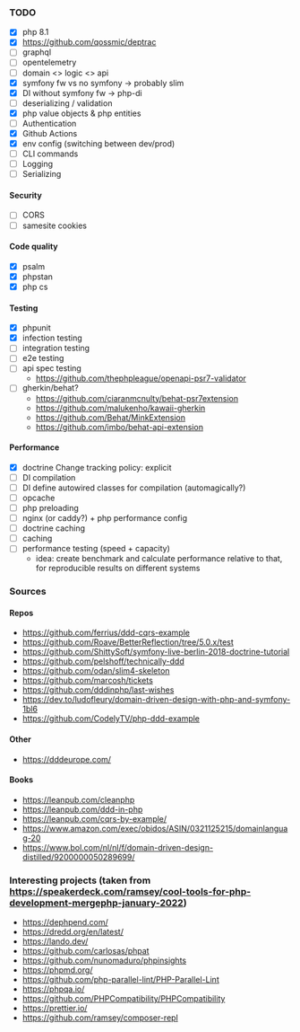### TODO

- [x] php 8.1
- [x] https://github.com/qossmic/deptrac
- [ ] graphql
- [ ] opentelemetry
- [ ] domain <> logic <> api
- [x] symfony fw vs no symfony -> probably slim
- [x] DI without symfony fw -> php-di
- [ ] deserializing / validation
- [x] php value objects & php entities
- [ ] Authentication
- [x] Github Actions
- [x] env config (switching between dev/prod)
- [ ] CLI commands
- [ ] Logging
- [ ] Serializing

#### Security
- [ ] CORS
- [ ] samesite cookies

#### Code quality
- [x] psalm
- [x] phpstan
- [x] php cs

#### Testing
- [x] phpunit
- [x] infection testing
- [ ] integration testing
- [ ] e2e testing
- [ ] api spec testing
  - https://github.com/thephpleague/openapi-psr7-validator
- [ ] gherkin/behat?
  - https://github.com/ciaranmcnulty/behat-psr7extension
  - https://github.com/malukenho/kawaii-gherkin
  - https://github.com/Behat/MinkExtension
  - https://github.com/imbo/behat-api-extension

#### Performance
- [x] doctrine Change tracking policy: explicit
- [ ] DI compilation
- [ ] DI define autowired classes for compilation (automagically?)
- [ ] opcache
- [ ] php preloading
- [ ] nginx (or caddy?) + php performance config
- [ ] doctrine caching
- [ ] caching
- [ ] performance testing (speed + capacity)
  - idea: create benchmark and calculate performance relative to that,
    for reproducible results on different systems

### Sources

#### Repos

- https://github.com/ferrius/ddd-cqrs-example
- https://github.com/Roave/BetterReflection/tree/5.0.x/test
- https://github.com/ShittySoft/symfony-live-berlin-2018-doctrine-tutorial
- https://github.com/pelshoff/technically-ddd
- https://github.com/odan/slim4-skeleton
- https://github.com/marcosh/tickets
- https://github.com/dddinphp/last-wishes
- https://dev.to/ludofleury/domain-driven-design-with-php-and-symfony-1bl6
- https://github.com/CodelyTV/php-ddd-example

#### Other

- https://dddeurope.com/

#### Books

- https://leanpub.com/cleanphp
- https://leanpub.com/ddd-in-php
- https://leanpub.com/cqrs-by-example/
- https://www.amazon.com/exec/obidos/ASIN/0321125215/domainlanguag-20
- https://www.bol.com/nl/nl/f/domain-driven-design-distilled/9200000050289699/


### Interesting projects (taken from https://speakerdeck.com/ramsey/cool-tools-for-php-development-mergephp-january-2022)

- https://dephpend.com/
- https://dredd.org/en/latest/
- https://lando.dev/
- https://github.com/carlosas/phpat
- https://github.com/nunomaduro/phpinsights
- https://phpmd.org/
- https://github.com/php-parallel-lint/PHP-Parallel-Lint
- https://phpqa.io/
- https://github.com/PHPCompatibility/PHPCompatibility
- https://prettier.io/
- https://github.com/ramsey/composer-repl
